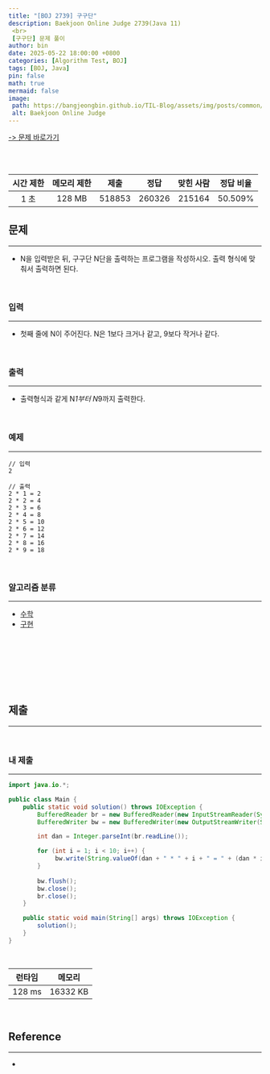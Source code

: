 ```yaml
---
title: "[BOJ 2739] 구구단"
description: Baekjoon Online Judge 2739(Java 11)
 <br>
 [구구단] 문제 풀이
author: bin
date: 2025-05-22 18:00:00 +0800
categories: [Algorithm Test, BOJ]
tags: [BOJ, Java]
pin: false
math: true
mermaid: false
image:
 path: https://bangjeongbin.github.io/TIL-Blog/assets/img/posts/common/baekjoon-logo.png
 alt: Baekjoon Online Judge
---
```

[-> 문제 바로가기](https://www.acmicpc.net/problem/2739)

<br>
<br>

| 시간 제한 | 메모리 제한 |   제출   |   정답   | 맞힌 사람  |  정답 비율  |
| :---: | :----: | :----: | :----: | :----: | :-----: |
|  1 초  | 128 MB | 518853 | 260326 | 215164 | 50.509% |

## 문제
---
- N을 입력받은 뒤, 구구단 N단을 출력하는 프로그램을 작성하시오. 출력 형식에 맞춰서 출력하면 된다.

<br>

### 입력
---
- 첫째 줄에 N이 주어진다. N은 1보다 크거나 같고, 9보다 작거나 같다.

<br>

### 출력
---
- 출력형식과 같게 N*1부터 N*9까지 출력한다.

<br>

### 예제
---
```
// 입력
2
```

```
// 출력
2 * 1 = 2
2 * 2 = 4
2 * 3 = 6
2 * 4 = 8
2 * 5 = 10
2 * 6 = 12
2 * 7 = 14
2 * 8 = 16
2 * 9 = 18
```

<br>

### 알고리즘 분류
---
- [수학](https://www.acmicpc.net/problem/tag/124)
- [구현](https://www.acmicpc.net/problem/tag/102)

<br>
<br>
<br>
<br>
<br>
<br>

## 제출
---

<br>

### 내 제출
---
```java
import java.io.*;

public class Main {
    public static void solution() throws IOException {
        BufferedReader br = new BufferedReader(new InputStreamReader(System.in));
        BufferedWriter bw = new BufferedWriter(new OutputStreamWriter(System.out));

        int dan = Integer.parseInt(br.readLine());

        for (int i = 1; i < 10; i++) {
             bw.write(String.valueOf(dan + " * " + i + " = " + (dan * i) ) + "\n");
        }
        
        bw.flush();
        bw.close();
        br.close();
    }

    public static void main(String[] args) throws IOException {
        solution();
    }
}

```

<br>

|  런타임   |   메모리    |
| :----: | :------: |
| 128 ms | 16332 KB |

<br>

## Reference
---
- 
